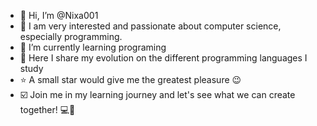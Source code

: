 - 👋 Hi, I’m @Nixa001
- 👀 I am very interested and passionate about computer science, especially programming. 
- 🌱 I’m currently learning programing
- 💞️ Here I share my evolution on the different programming languages I study
- ⭐ A small star would give me the greatest pleasure 😉
- ☑️ Join me in my learning journey and let's see what we can create together! 💻🚀

<!---
Nixa001/Nixa001 is a ✨ special ✨ repository because its `README.md` (this file) appears on your GitHub profile.
You can click the Preview link to take a look at your changes.
--->
